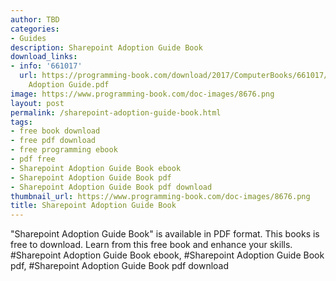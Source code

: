 ```yaml
---
author: TBD
categories:
- Guides
description: Sharepoint Adoption Guide Book
download_links:
- info: '661017'
  url: https://programming-book.com/download/2017/ComputerBooks/661017/Sharepoint
    Adoption Guide.pdf
image: https://www.programming-book.com/doc-images/8676.png
layout: post
permalink: /sharepoint-adoption-guide-book.html
tags:
- free book download
- free pdf download
- free programming ebook
- pdf free
- Sharepoint Adoption Guide Book ebook
- Sharepoint Adoption Guide Book pdf
- Sharepoint Adoption Guide Book pdf download
thumbnail_url: https://www.programming-book.com/doc-images/8676.png
title: Sharepoint Adoption Guide Book
---
```


 
<div class="item-desc text-justify">
  "Sharepoint Adoption Guide Book" is available in PDF format. This books is free to download. Learn from this free book and enhance your skills.
  <br>
  #Sharepoint Adoption Guide Book ebook, #Sharepoint Adoption Guide Book pdf, #Sharepoint Adoption Guide Book pdf download
</div>